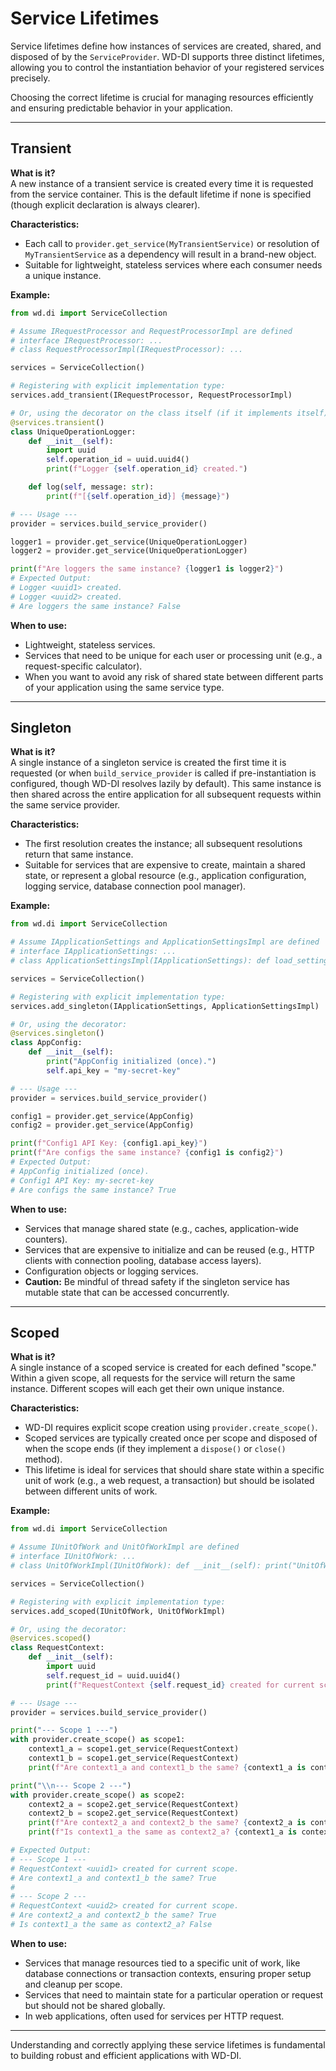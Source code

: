# Service Lifetimes

Service lifetimes define how instances of services are created, shared, and disposed of by the `ServiceProvider`. WD-DI supports three distinct lifetimes, allowing you to control the instantiation behavior of your registered services precisely.

Choosing the correct lifetime is crucial for managing resources efficiently and ensuring predictable behavior in your application.

---

## Transient

**What is it?**  
A new instance of a transient service is created every time it is requested from the service container. This is the default lifetime if none is specified (though explicit declaration is always clearer).

**Characteristics:**
*   Each call to `provider.get_service(MyTransientService)` or resolution of `MyTransientService` as a dependency will result in a brand-new object.
*   Suitable for lightweight, stateless services where each consumer needs a unique instance.

**Example:**

```python
from wd.di import ServiceCollection

# Assume IRequestProcessor and RequestProcessorImpl are defined
# interface IRequestProcessor: ...
# class RequestProcessorImpl(IRequestProcessor): ...

services = ServiceCollection()

# Registering with explicit implementation type:
services.add_transient(IRequestProcessor, RequestProcessorImpl)

# Or, using the decorator on the class itself (if it implements itself):
@services.transient()
class UniqueOperationLogger:
    def __init__(self):
        import uuid
        self.operation_id = uuid.uuid4()
        print(f"Logger {self.operation_id} created.")

    def log(self, message: str):
        print(f"[{self.operation_id}] {message}")

# --- Usage ---
provider = services.build_service_provider()

logger1 = provider.get_service(UniqueOperationLogger)
logger2 = provider.get_service(UniqueOperationLogger)

print(f"Are loggers the same instance? {logger1 is logger2}")
# Expected Output:
# Logger <uuid1> created.
# Logger <uuid2> created.
# Are loggers the same instance? False
```

**When to use:**
*   Lightweight, stateless services.
*   Services that need to be unique for each user or processing unit (e.g., a request-specific calculator).
*   When you want to avoid any risk of shared state between different parts of your application using the same service type.

---

## Singleton

**What is it?**  
A single instance of a singleton service is created the first time it is requested (or when `build_service_provider` is called if pre-instantiation is configured, though WD-DI resolves lazily by default). This same instance is then shared across the entire application for all subsequent requests within the same service provider.

**Characteristics:**
*   The first resolution creates the instance; all subsequent resolutions return that same instance.
*   Suitable for services that are expensive to create, maintain a shared state, or represent a global resource (e.g., application configuration, logging service, database connection pool manager).

**Example:**

```python
from wd.di import ServiceCollection

# Assume IApplicationSettings and ApplicationSettingsImpl are defined
# interface IApplicationSettings: ...
# class ApplicationSettingsImpl(IApplicationSettings): def load_settings(self): print("Settings loaded.")

services = ServiceCollection()

# Registering with explicit implementation type:
services.add_singleton(IApplicationSettings, ApplicationSettingsImpl)

# Or, using the decorator:
@services.singleton()
class AppConfig:
    def __init__(self):
        print("AppConfig initialized (once).")
        self.api_key = "my-secret-key"

# --- Usage ---
provider = services.build_service_provider()

config1 = provider.get_service(AppConfig)
config2 = provider.get_service(AppConfig)

print(f"Config1 API Key: {config1.api_key}")
print(f"Are configs the same instance? {config1 is config2}")
# Expected Output:
# AppConfig initialized (once).
# Config1 API Key: my-secret-key
# Are configs the same instance? True
```

**When to use:**
*   Services that manage shared state (e.g., caches, application-wide counters).
*   Services that are expensive to initialize and can be reused (e.g., HTTP clients with connection pooling, database access layers).
*   Configuration objects or logging services.
*   **Caution:** Be mindful of thread safety if the singleton service has mutable state that can be accessed concurrently.

---

## Scoped

**What is it?**  
A single instance of a scoped service is created for each defined "scope." Within a given scope, all requests for the service will return the same instance. Different scopes will each get their own unique instance.

**Characteristics:**
*   WD-DI requires explicit scope creation using `provider.create_scope()`.
*   Scoped services are typically created once per scope and disposed of when the scope ends (if they implement a `dispose()` or `close()` method).
*   This lifetime is ideal for services that should share state within a specific unit of work (e.g., a web request, a transaction) but should be isolated between different units of work.

**Example:**

```python
from wd.di import ServiceCollection

# Assume IUnitOfWork and UnitOfWorkImpl are defined
# interface IUnitOfWork: ...
# class UnitOfWorkImpl(IUnitOfWork): def __init__(self): print("UnitOfWork created for scope.")

services = ServiceCollection()

# Registering with explicit implementation type:
services.add_scoped(IUnitOfWork, UnitOfWorkImpl)

# Or, using the decorator:
@services.scoped()
class RequestContext:
    def __init__(self):
        import uuid
        self.request_id = uuid.uuid4()
        print(f"RequestContext {self.request_id} created for current scope.")

# --- Usage ---
provider = services.build_service_provider()

print("--- Scope 1 ---")
with provider.create_scope() as scope1:
    context1_a = scope1.get_service(RequestContext)
    context1_b = scope1.get_service(RequestContext)
    print(f"Are context1_a and context1_b the same? {context1_a is context1_b}")

print("\\n--- Scope 2 ---")
with provider.create_scope() as scope2:
    context2_a = scope2.get_service(RequestContext)
    context2_b = scope2.get_service(RequestContext)
    print(f"Are context2_a and context2_b the same? {context2_a is context2_b}")
    print(f"Is context1_a the same as context2_a? {context1_a is context2_a}")

# Expected Output:
# --- Scope 1 ---
# RequestContext <uuid1> created for current scope.
# Are context1_a and context1_b the same? True
#
# --- Scope 2 ---
# RequestContext <uuid2> created for current scope.
# Are context2_a and context2_b the same? True
# Is context1_a the same as context2_a? False
```

**When to use:**
*   Services that manage resources tied to a specific unit of work, like database connections or transaction contexts, ensuring proper setup and cleanup per scope.
*   Services that need to maintain state for a particular operation or request but should not be shared globally.
*   In web applications, often used for services per HTTP request.

---

Understanding and correctly applying these service lifetimes is fundamental to building robust and efficient applications with WD-DI. 